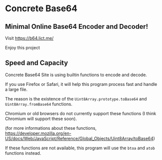 # Concrete Base64

## Minimal Online Base64 Encoder and Decoder!

Visit https://b64.lict.me/

Enjoy this project

## Speed and Capacity

Concrete Base64 Site is using builtin functions to encode and decode.

If you use Firefox or Safari, it will help this program process fast and handle a large file.

The reason is the existence of the `Uint8Array.prototype.toBase64` and `Uint8Array.fromBase64` functions.

Chromium or old browsers do not currently support these functions (I think Chromium will support these soon).

(for more informations about these functions, https://developer.mozilla.org/en-US/docs/Web/JavaScript/Reference/Global_Objects/Uint8Array/toBase64)

If these functions are not available, this program will use the `btoa` and `atob` functions instead.
